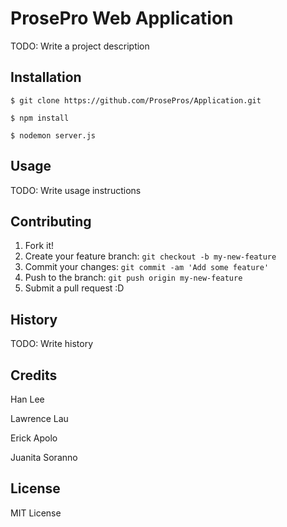 # ProsePro Web Application
TODO: Write a project description
## Installation
`$ git clone https://github.com/ProsePros/Application.git`

`$ npm install`

`$ nodemon server.js`
## Usage
TODO: Write usage instructions
## Contributing
1. Fork it!
2. Create your feature branch: `git checkout -b my-new-feature`
3. Commit your changes: `git commit -am 'Add some feature'`
4. Push to the branch: `git push origin my-new-feature`
5. Submit a pull request :D
## History
TODO: Write history

## Credits
Han Lee

Lawrence Lau

Erick Apolo

Juanita Soranno

## License
MIT License
